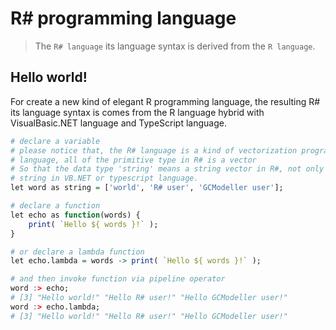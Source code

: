# R# programming language

> The ``R# language`` its language syntax is derived from the ``R language``.

## Hello world!

For create a new kind of elegant R programming language, the resulting R# its language syntax is comes from the R language hybrid with VisualBasic.NET language and TypeScript language. 

```R
# declare a variable
# please notice that, the R# language is a kind of vectorization programming
# language, all of the primitive type in R# is a vector
# So that the data type 'string' means a string vector in R#, not only a single 
# string in VB.NET or typescript language.
let word as string = ['world', 'R# user', 'GCModeller user'];

# declare a function
let echo as function(words) {
    print( `Hello ${ words }!` );
}

# or declare a lambda function
let echo.lambda = words -> print( `Hello ${ words }!` );

# and then invoke function via pipeline operator
word :> echo;
# [3] "Hello world!" "Hello R# user!" "Hello GCModeller user!"
word :> echo.lambda;
# [3] "Hello world!" "Hello R# user!" "Hello GCModeller user!"
```

